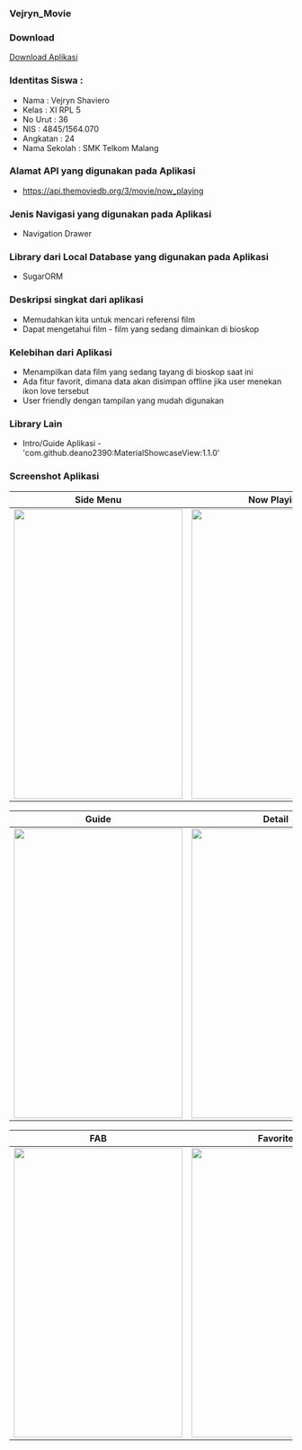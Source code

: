 ### Vejryn_Movie

### Download
[Download Aplikasi](https://drive.google.com/uc?export=download&id=0B36Y2xO8CvzlTjRWSHdOa3NRTFk)

### Identitas Siswa :
* Nama          : Vejryn Shaviero
* Kelas         : XI RPL 5
* No Urut       : 36
* NIS           : 4845/1564.070
* Angkatan      : 24
* Nama Sekolah  : SMK Telkom Malang

### Alamat API yang digunakan pada Aplikasi
- https://api.themoviedb.org/3/movie/now_playing

### Jenis Navigasi yang digunakan pada Aplikasi
- Navigation Drawer

### Library dari Local Database yang digunakan pada Aplikasi
- SugarORM

### Deskripsi singkat dari aplikasi
- Memudahkan kita untuk mencari referensi film
- Dapat mengetahui film - film yang sedang dimainkan di bioskop

### Kelebihan dari Aplikasi
- Menampilkan data film yang sedang tayang di bioskop saat ini
- Ada fitur favorit, dimana data akan disimpan offline jika user menekan ikon love tersebut
- User friendly dengan tampilan yang mudah digunakan

### Library Lain
- Intro/Guide Aplikasi - 'com.github.deano2390:MaterialShowcaseView:1.1.0'

### Screenshot Aplikasi
Side Menu | Now Playing
------------ | -------------
<img src="https://user-images.githubusercontent.com/22088378/26922651-e902b1a0-4c69-11e7-94b3-9201d74b27dd.png" width="300" height="515" />|<img src="https://user-images.githubusercontent.com/22088378/26922652-e93881c2-4c69-11e7-9d1f-776c8e6772ab.jpg" width="300" height="515" />

Guide | Detail
------------ | -------------
<img src="https://user-images.githubusercontent.com/22088378/26922655-e946a5ea-4c69-11e7-93da-42e77671e921.jpg" width="300" height="515" />|<img src="https://user-images.githubusercontent.com/22088378/26922653-e944b76c-4c69-11e7-8593-8c75b747fb5c.png" width="300" height="515" />

FAB | Favorite
------------ | -------------
<img src="https://user-images.githubusercontent.com/22088378/26922654-e9459cae-4c69-11e7-934e-96d40379df28.png" width="300" height="515" />|<img src="https://user-images.githubusercontent.com/22088378/26922656-e94a9cea-4c69-11e7-9d7f-af1f457abd04.png" width="300" height="515" />

